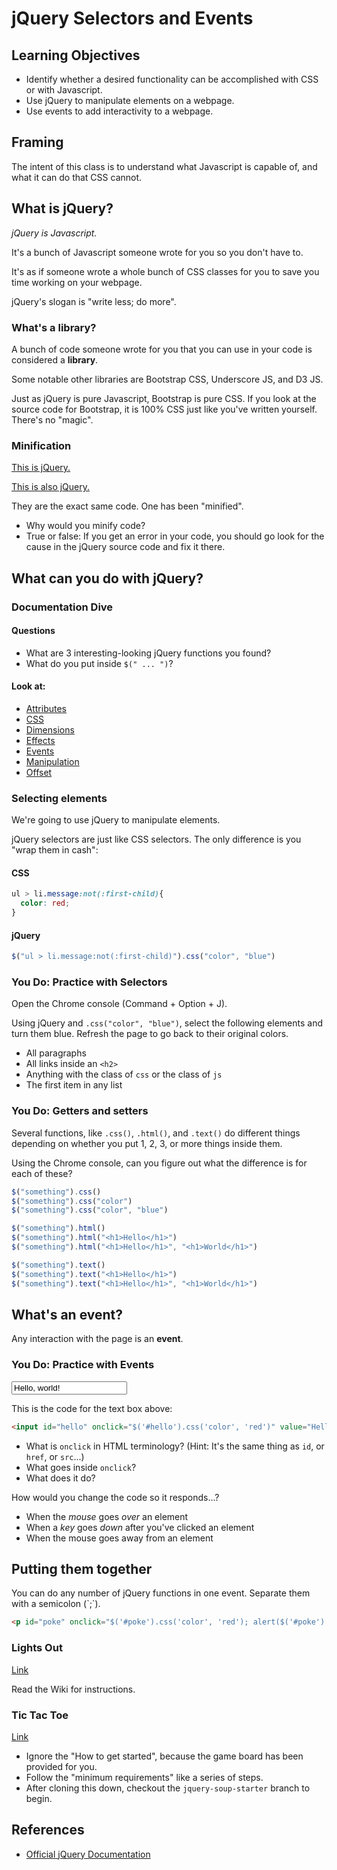 <script src="jquery.js"></script>

# jQuery Selectors and Events

## Learning Objectives
- Identify whether a desired functionality can be accomplished with CSS or with Javascript.
- Use jQuery to manipulate elements on a webpage.
- Use events to add interactivity to a webpage.

## Framing

The intent of this class is to understand what Javascript is capable of, and what it can do that CSS cannot.

## What is jQuery?

*jQuery is Javascript.*

It's a bunch of Javascript someone wrote for you so you don't have to.

It's as if someone wrote a whole bunch of CSS classes for you to save you time working on your webpage.

jQuery's slogan is "write less; do more".

### What's a library?

A bunch of code someone wrote for you that you can use in your code is considered a **library**.

Some notable other libraries are Bootstrap CSS, Underscore JS, and D3 JS.

Just as jQuery is pure Javascript, Bootstrap is pure CSS. If you look at the source code for Bootstrap, it is 100% CSS just like you've written yourself. There's no "magic".

### Minification

[This is jQuery.](jquery.js)

[This is also jQuery.](jquery.min.js)

They are the exact same code. One has been "minified".

- Why would you minify code?
- True or false: If you get an error in your code, you should go look for the cause in the jQuery source code and fix it there.

## What can you do with jQuery?

### Documentation Dive

#### Questions

- What are 3 interesting-looking jQuery functions you found?
- What do you put inside `$(" ... ")`?

#### Look at:

- [Attributes](http://api.jquery.com/category/attributes/)
- [CSS](http://api.jquery.com/category/css/)
- [Dimensions](http://api.jquery.com/category/dimensions/)
- [Effects](http://api.jquery.com/category/effects/)
- [Events](http://api.jquery.com/category/events/)
- [Manipulation](http://api.jquery.com/category/manipulation/)
- [Offset](http://api.jquery.com/category/offset/)

### Selecting elements

We're going to use jQuery to manipulate elements.

jQuery selectors are just like CSS selectors. The only difference is you "wrap them in cash":

#### CSS

```css
ul > li.message:not(:first-child){
  color: red;
}
```

#### jQuery

```js
$("ul > li.message:not(:first-child)").css("color", "blue")
```

### You Do: Practice with Selectors

Open the Chrome console (Command + Option + J).

Using jQuery and `.css("color", "blue")`, select the following elements and turn them blue. Refresh the page to go back to their original colors.

- All paragraphs
- All links inside an `<h2>`
- Anything with the class of `css` or the class of `js`
- The first item in any list

### You Do: Getters and setters

Several functions, like `.css()`, `.html()`, and `.text()` do different things depending on whether you put 1, 2, 3, or more things inside them.

Using the Chrome console, can you figure out what the difference is for each of these?

```js
$("something").css()
$("something").css("color")
$("something").css("color", "blue")
```

```js
$("something").html()
$("something").html("<h1>Hello</h1>")
$("something").html("<h1>Hello</h1>", "<h1>World</h1>")
```

```js
$("something").text()
$("something").text("<h1>Hello</h1>")
$("something").text("<h1>Hello</h1>", "<h1>World</h1>")
```

## What's an event?

Any interaction with the page is an **event**.

### You Do: Practice with Events

<input id="hello" onclick="$('#hello').css('color', 'red')" value="Hello, world!" />

This is the code for the text box above:

```html
<input id="hello" onclick="$('#hello').css('color', 'red')" value="Hello, world!" />
```

- What is `onclick` in HTML terminology? (Hint: It's the same thing as `id`, or `href`, or `src`...)
- What goes inside `onclick`?
- What does it do?

How would you change the code so it responds...?

- When the *mouse* goes *over* an element
- When a *key* goes *down* after you've clicked an element
- When the mouse goes away from an element

## Putting them together

<p id="poke" onclick="$('#poke').css('color', 'red'); alert($('#poke').text())">You can do any number of jQuery functions in one event. Separate them with a semicolon (`;`).</p>

```html
<p id="poke" onclick="$('#poke').css('color', 'red'); alert($('#poke').text())">You can do any number of jQuery functions in one event. Separate them with a `;` semicolon.</p>
```

### Lights Out

[Link](https://github.com/ga-wdi-exercises/lights_out)

Read the Wiki for instructions.

### Tic Tac Toe

[Link](https://github.com/ga-wdi-exercises/tic_tac_toe)

- Ignore the "How to get started", because the game board has been provided for you.
- Follow the "minimum requirements" like a series of steps.
- After cloning this down, checkout the `jquery-soup-starter` branch to begin.

## References

- [Official jQuery Documentation](http://jquery.com/)
